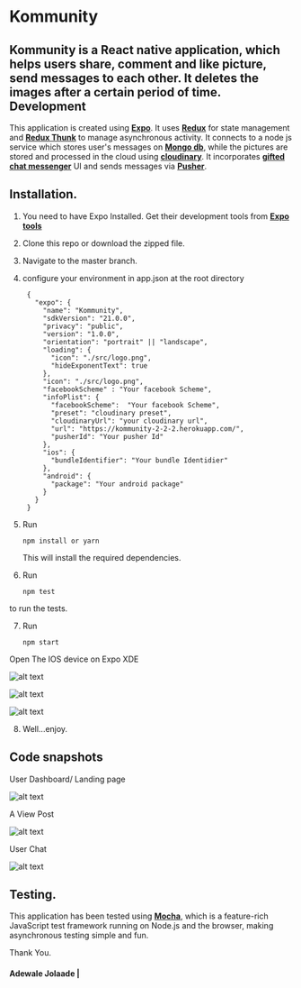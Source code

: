 # Kommunity


Kommunity is a React native application, which helps users share, comment and like picture, send messages to each other. It deletes the images after a certain period of time.
Development
-----------
This application is created using [**Expo**](https://expo.io/). It uses [**Redux**](https://redux.js.org/) for state management and [**Redux Thunk**](https://github.com/reduxjs/redux-thunk) to manage asynchronous activity. It connects to a node js service which stores user's messages on [**Mongo db**](https://www.mongodb.com/),
while the pictures are stored and processed in the cloud using [**cloudinary**](https://cloudinary.com/). It incorporates [**gifted chat messenger**](https://github.com/FaridSafi/react-native-gifted-chat) UI and sends messages via [**Pusher**](https://pusher.com/).


Installation.
-------------
1. You need to have Expo Installed. Get their development tools from [**Expo tools**](https://docs.expo.io/versions/latest/workflow/up-and-running)
2. Clone this repo or download the zipped file.
3. Navigate to the master branch.

4. configure your environment in app.json at the root directory
    ```
     {
       "expo": {
         "name": "Kommunity",
         "sdkVersion": "21.0.0",
         "privacy": "public",
         "version": "1.0.0",
         "orientation": "portrait" || "landscape",
         "loading": {
           "icon": "./src/logo.png",
           "hideExponentText": true
         },
         "icon": "./src/logo.png",
         "facebookScheme" : "Your facebook Scheme",
         "infoPlist": {
           "facebookScheme":  "Your facebook Scheme",
           "preset": "cloudinary preset",
           "cloudinaryUrl": "your cloudinary url",
           "url": "https://kommunity-2-2-2.herokuapp.com/",
           "pusherId": "Your pusher Id"
         },
         "ios": {
           "bundleIdentifier": "Your bundle Identidier"
         },
         "android": {
           "package": "Your android package"
         }
       }
     }

5. Run
    ```
    npm install or yarn

    ```
    This will install the required dependencies.

6. Run
    ```
    npm test

    ```
  to run the tests.

7. Run
    ```
    npm start

    ```


Open The IOS device on Expo XDE

![alt text](http://res.cloudinary.com/dd58mfinr/image/upload/v1528203144/Screen_Shot_2018-06-05_at_1.48.20_PM_y4ncai.png)

![alt text](http://res.cloudinary.com/dd58mfinr/image/upload/v1528203137/Screen_Shot_2018-06-05_at_1.48.53_PM_arvn6d.png)

![alt text](http://res.cloudinary.com/dd58mfinr/image/upload/v1528203130/Screen_Shot_2018-06-05_at_1.49.59_PM_owij1b.png)

8. Well...enjoy.

## Code snapshots

User Dashboard/ Landing page

![alt text](http://res.cloudinary.com/dd58mfinr/image/upload/c_scale,w_329/v1528171411/Screen_Shot_2018-05-12_at_9.31.18_PM_zjqxjl.png)

A View Post

![alt text](http://res.cloudinary.com/dd58mfinr/image/upload/c_scale,w_329/v1528171431/Screen_Shot_2018-05-12_at_9.32.45_PM_f3wcdx.png)

User Chat

![alt text](http://res.cloudinary.com/dd58mfinr/image/upload/c_scale,w_329/v1528171420/Screen_Shot_2018-05-12_at_9.32.18_PM_jacvpg.png)


Testing.
--------
This application has been tested using [**Mocha**](https://mochajs.org), which is a feature-rich JavaScript test framework running on Node.js and the browser, making asynchronous testing simple and fun.

Thank You.

#### Adewale Jolaade |

